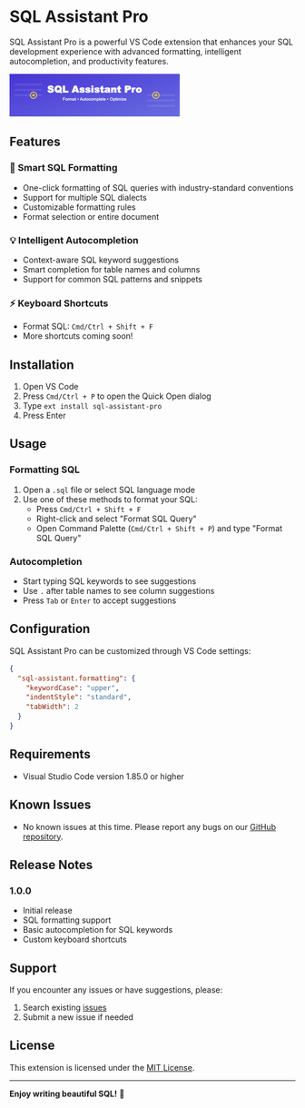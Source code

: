# SQL Assistant Pro

SQL Assistant Pro is a powerful VS Code extension that enhances your SQL development experience with advanced formatting, intelligent autocompletion, and productivity features.

![Banner](media/sql-banner.png)

## Features

### 🎨 Smart SQL Formatting
- One-click formatting of SQL queries with industry-standard conventions
- Support for multiple SQL dialects
- Customizable formatting rules
- Format selection or entire document

### 💡 Intelligent Autocompletion
- Context-aware SQL keyword suggestions
- Smart completion for table names and columns
- Support for common SQL patterns and snippets

### ⚡ Keyboard Shortcuts
- Format SQL: `Cmd/Ctrl + Shift + F`
- More shortcuts coming soon!

## Installation

1. Open VS Code
2. Press `Cmd/Ctrl + P` to open the Quick Open dialog
3. Type `ext install sql-assistant-pro`
4. Press Enter

## Usage

### Formatting SQL
1. Open a `.sql` file or select SQL language mode
2. Use one of these methods to format your SQL:
   - Press `Cmd/Ctrl + Shift + F`
   - Right-click and select "Format SQL Query"
   - Open Command Palette (`Cmd/Ctrl + Shift + P`) and type "Format SQL Query"

### Autocompletion
- Start typing SQL keywords to see suggestions
- Use `.` after table names to see column suggestions
- Press `Tab` or `Enter` to accept suggestions

## Configuration

SQL Assistant Pro can be customized through VS Code settings:

```json
{
  "sql-assistant.formatting": {
    "keywordCase": "upper",
    "indentStyle": "standard",
    "tabWidth": 2
  }
}
```

## Requirements

- Visual Studio Code version 1.85.0 or higher

## Known Issues

- No known issues at this time. Please report any bugs on our [GitHub repository](https://github.com/Shellomo/vscode_ext_sql_assistant/issues).

## Release Notes

### 1.0.0
- Initial release
- SQL formatting support
- Basic autocompletion for SQL keywords
- Custom keyboard shortcuts

## Support

If you encounter any issues or have suggestions, please:
1. Search existing [issues](https://github.com/Shellomo/vscode_ext_sql_assistant/issues)
2. Submit a new issue if needed

## License

This extension is licensed under the [MIT License](LICENSE).

---

**Enjoy writing beautiful SQL!** 💝